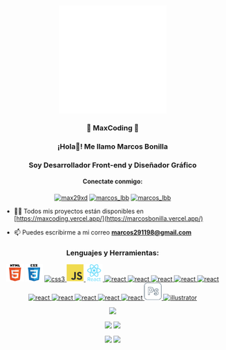 <p align="center">
        <img align="center" width="250"
            src="https://github.com/Max29xD/cloud/blob/main/favicon.svg" />
        <h3 align="center"><strong>👾 MaxCoding 👾</strong></h3>
</p>
<h3 align="center"><strong>¡Hola👋! Me llamo Marcos Bonilla</strong></h3>  
<h3 align="center"><strong>Soy Desarrollador Front-end y Diseñador Gráfico</strong></h3>
<h4 align="center">Conectate conmigo:</h4>
<p align="center">
        <a href="https://linkedin.com/in/max29xd" target="blank"><img align="center"
                src="https://raw.githubusercontent.com/rahuldkjain/github-profile-readme-generator/master/src/images/icons/Social/linked-in-alt.svg"
                alt="max29xd" height="30" width="40" /></a>
        <a href="https://instagram.com/marcos_lbb" target="blank"><img align="center"
                src="https://raw.githubusercontent.com/rahuldkjain/github-profile-readme-generator/master/src/images/icons/Social/instagram.svg"
                alt="marcos_lbb" height="30" width="40" /></a>
        <a href="https://www.facebook.com/marcoslbb" target="blank"><img align="center"
                src="https://raw.githubusercontent.com/rahuldkjain/github-profile-readme-generator/master/src/images/icons/Social/facebook.svg"
                alt="marcos_lbb" height="30" width="40" /></a>      
</p>

- 👨‍💻 Todos mis proyectos están disponibles en [https://maxcoding.vercel.app/](https://marcosbonilla.vercel.app/)

- 📫 Puedes escribirme a mi correo **marcos291198@gmail.com**

<h3 align="center">Lenguajes y Herramientas:</h3>
<p align="center">
        <a href="https://www.w3.org/html/"
            target="_blank" rel="noreferrer">
                <img
                src="https://raw.githubusercontent.com/devicons/devicon/master/icons/html5/html5-original-wordmark.svg"
                alt="html5" width="40" height="40" /></a>
        <a href="https://www.w3schools.com/css/"
            target="_blank" rel="noreferrer">
                <img
                src="https://raw.githubusercontent.com/devicons/devicon/master/icons/css3/css3-original-wordmark.svg"
                alt="css3" width="40" height="40" /></a>
        <a href="https://sass-lang.com/guide"
            target="_blank" rel="noreferrer">
                <img
                src="https://www.vectorlogo.zone/logos/sass-lang/sass-lang-icon.svg"
                alt="css3" width="40" height="40" />
        </a>
        <a href="https://developer.mozilla.org/en-US/docs/Web/JavaScript"
            target="_blank" rel="noreferrer">
                <img
                src="https://raw.githubusercontent.com/devicons/devicon/master/icons/javascript/javascript-original.svg"
                alt="javascript" width="40" height="40" />
        </a>
        <a href="https://reactjs.org/" target="_blank"
            target="_blank" rel="noreferrer">
                <img
                src="https://raw.githubusercontent.com/devicons/devicon/master/icons/react/react-original-wordmark.svg"
                alt="react" width="40" height="40" />
        </a>
        <a href="https://svelte.dev/" target="_blank"
            target="_blank" rel="noreferrer">
                <img
                src="https://upload.vectorlogo.zone/logos/sveltetechnology/images/fc06c9b6-d01c-4e1f-82be-557ad5f65d6e.svg"
                alt="react" width="40" height="40" />
        </a>
        <a href="https://preactjs.com/" target="_blank"
            target="_blank" rel="noreferrer">
                <img
                src="https://brandeps.com/logo-download/P/Preact-logo-vector-01.svg"
                alt="react" width="40" height="40" />
        </a>
        <a href="https://nodejs.org/" target="_blank"
            target="_blank" rel="noreferrer"><img
                src="https://www.vectorlogo.zone/logos/nodejs/nodejs-icon.svg"
                alt="react" width="40" height="40" />
        </a>
        <a href="https://mysql.com/" target="_blank"
            target="_blank" rel="noreferrer">
                <img
                src="https://www.vectorlogo.zone/logos/mysql/mysql-icon.svg"
                alt="react" width="40" height="40" />
        </a>
        <a href="https://mongodb.com/es/" target="_blank"
            target="_blank" rel="noreferrer">
                <img
                src="https://www.vectorlogo.zone/logos/mongodb/mongodb-icon.svg"
                alt="react" width="40" height="40" />
        </a>
        <a href="https://tailwindcss.com/" target="_blank"
            target="_blank" rel="noreferrer">
                <img
                src="https://www.vectorlogo.zone/logos/tailwindcss/tailwindcss-icon.svg"
                alt="react" width="40" height="40" />
        </a>
        <a href="https://www.rust-lang.org/" target="_blank"
            target="_blank" rel="noreferrer">
                <img
                src="https://www.vectorlogo.zone/logos/rust-lang/rust-lang-icon.svg"
                alt="react" width="40" height="40" />
        </a>
        <a href="https://reactnative.dev/" target="_blank"
            target="_blank" rel="noreferrer">
                <img
                src="https://upload.vectorlogo.zone/logos/reactnativedev/images/199b2976-954e-4e42-8d79-12a784e2cdf9.svg"
                alt="react" width="40" height="40" />
        </a>
        <a href="https://firebase.google.com/" target="_blank"
            target="_blank" rel="noreferrer">
                <img
                src="https://www.vectorlogo.zone/logos/firebase/firebase-icon.svg"
                alt="react" width="40" height="40" />
        </a>
        <a href="https://astro.build/" target="_blank"
            target="_blank" rel="noreferrer">
                <img
                src="https://raw.githubusercontent.com/bestofjs/bestofjs-webui/77fb2b35443d2532c65aee684919a7b6b60e76f9/public/logos/astro.svg"
                alt="react" width="40" height="40" />
        </a>
        <a href="https://www.photoshop.com/en"
            target="_blank" rel="noreferrer">
                <img
                src="https://raw.githubusercontent.com/devicons/devicon/master/icons/photoshop/photoshop-line.svg"
                alt="photoshop" width="40" height="40" />
        </a>
        <a href="https://www.adobe.com/in/products/illustrator.html"
            target="_blank" rel="noreferrer">
                <img
                src="https://www.vectorlogo.zone/logos/adobe_illustrator/adobe_illustrator-icon.svg"
                alt="illustrator" width="40" height="40" />
        </a>
</p>

<table><tr>

<p align="center">
  <img src="http://github-profile-summary-cards.vercel.app/api/cards/profile-details?username=Max29xD&theme=midnight_purple" />
</p>
<p align="center">
  <img src="http://github-profile-summary-cards.vercel.app/api/cards/stats?username=Max29xD&theme=midnight_purple" style="display: inline-block;" />
  <img src="http://github-profile-summary-cards.vercel.app/api/cards/productive-time?username=Max29xD&theme=midnight_purple&utcOffset=8" style="display: inline-block;" />
</p>
<p align="center">
  <img src="http://github-profile-summary-cards.vercel.app/api/cards/repos-per-language?username=Max29xD&theme=midnight_purple" style="display: inline-block;" />
  <img src="http://github-profile-summary-cards.vercel.app/api/cards/most-commit-language?username=Max29xD&theme=midnight_purple" style="display: inline-block;" />
</p>
